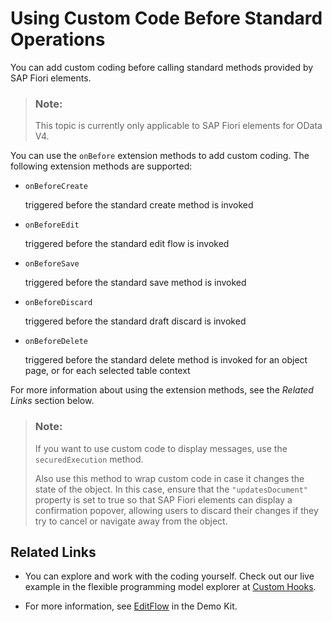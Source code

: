 <!-- loio877e5ff4e9e243e4a821811b183f8937 -->

# Using Custom Code Before Standard Operations

You can add custom coding before calling standard methods provided by SAP Fiori elements.

> ### Note:  
> This topic is currently only applicable to SAP Fiori elements for OData V4.

You can use the `onBefore` extension methods to add custom coding. The following extension methods are supported:

-   `onBeforeCreate`

    triggered before the standard create method is invoked

-   `onBeforeEdit`

    triggered before the standard edit flow is invoked

-   `onBeforeSave`

    triggered before the standard save method is invoked

-   `onBeforeDiscard`

    triggered before the standard draft discard is invoked

-   `onBeforeDelete`

    triggered before the standard delete method is invoked for an object page, or for each selected table context


For more information about using the extension methods, see the *Related Links* section below.

> ### Note:  
> If you want to use custom code to display messages, use the `securedExecution` method.
> 
> Also use this method to wrap custom code in case it changes the state of the object. In this case, ensure that the `"updatesDocument"` property is set to true so that SAP Fiori elements can display a confirmation popover, allowing users to discard their changes if they try to cancel or navigate away from the object.



<a name="loio877e5ff4e9e243e4a821811b183f8937__section_emm_bgh_fsb"/>

## Related Links

-   You can explore and work with the coding yourself. Check out our live example in the flexible programming model explorer at [Custom Hooks](https://ui5.sap.com/test-resources/sap/fe/core/fpmExplorer/index.html#/controllerExtensions/controllerExtensionsOverview/basicExtensibility).

-   For more information, see [EditFlow](https://ui5.sap.com/#/api/sap.fe.core.controllerextensions.EditFlow) in the Demo Kit.


